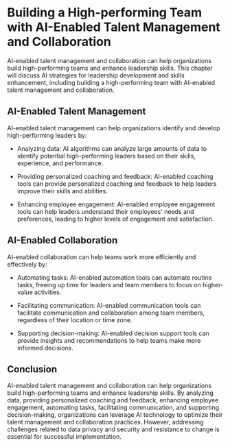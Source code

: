 Building a High-performing Team with AI-Enabled Talent Management and Collaboration
===============================================================================================================================================================

AI-enabled talent management and collaboration can help organizations build high-performing teams and enhance leadership skills. This chapter will discuss AI strategies for leadership development and skills enhancement, including building a high-performing team with AI-enabled talent management and collaboration.

AI-Enabled Talent Management
----------------------------

AI-enabled talent management can help organizations identify and develop high-performing leaders by:

* Analyzing data: AI algorithms can analyze large amounts of data to identify potential high-performing leaders based on their skills, experience, and performance.

* Providing personalized coaching and feedback: AI-enabled coaching tools can provide personalized coaching and feedback to help leaders improve their skills and abilities.

* Enhancing employee engagement: AI-enabled employee engagement tools can help leaders understand their employees' needs and preferences, leading to higher levels of engagement and satisfaction.

AI-Enabled Collaboration
------------------------

AI-enabled collaboration can help teams work more efficiently and effectively by:

* Automating tasks: AI-enabled automation tools can automate routine tasks, freeing up time for leaders and team members to focus on higher-value activities.

* Facilitating communication: AI-enabled communication tools can facilitate communication and collaboration among team members, regardless of their location or time zone.

* Supporting decision-making: AI-enabled decision support tools can provide insights and recommendations to help teams make more informed decisions.

Conclusion
----------

AI-enabled talent management and collaboration can help organizations build high-performing teams and enhance leadership skills. By analyzing data, providing personalized coaching and feedback, enhancing employee engagement, automating tasks, facilitating communication, and supporting decision-making, organizations can leverage AI technology to optimize their talent management and collaboration practices. However, addressing challenges related to data privacy and security and resistance to change is essential for successful implementation.
